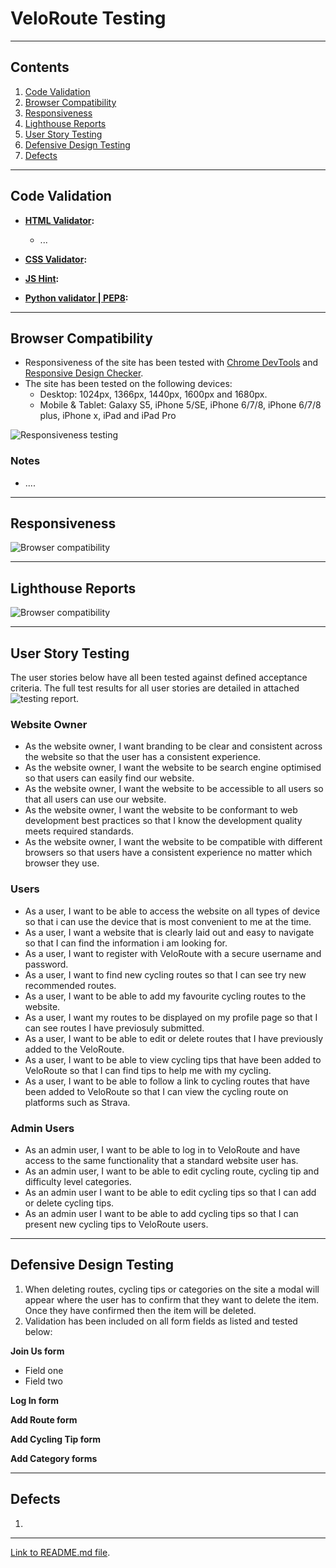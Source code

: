 # VeloRoute Testing

---

## Contents 

1.  [Code Validation](#code-validation)
2.  [Browser Compatibility](#browser-compatibility)
3.  [Responsiveness](#responsiveness)
4.  [Lighthouse Reports](#lighthouse-reports)
5.  [User Story Testing](#user-story-testing)
6.  [Defensive Design Testing](#defensive-design-testing)
7.  [Defects](#defects)

---

## Code Validation
 - **[HTML Validator](https://validator.w3.org/):**
    - ...


- **[CSS Validator](https://jigsaw.w3.org/css-validator/):**

- **[JS Hint](https://jshint.com/):**

- **[Python validator | PEP8](http://pep8online.com/):** 



---

## Browser Compatibility 
- Responsiveness of the site has been tested with [Chrome DevTools](https://developers.google.com/web/tools/chrome-devtools) and [Responsive Design Checker](https://www.responsivedesignchecker.com/).
- The site has been tested on the following devices: 
    - Desktop: 1024px, 1366px, 1440px, 1600px and 1680px. 
    - Mobile & Tablet: Galaxy S5, iPhone 5/SE, iPhone 6/7/8, iPhone 6/7/8 plus, iPhone x, iPad and  iPad Pro

![Responsiveness testing](testing-files/responsiveness-testing.png)

### Notes
- ....

---

## Responsiveness
![Browser compatibility](testing-files/browser-compatibility.png)

--- 

## Lighthouse Reports
![Browser compatibility](testing-files/browser-compatibility.png)

--- 

## User Story Testing

The user stories below have all been tested against defined acceptance criteria. The full test results for all user stories are detailed in attached ![testing report](testing-files/browser-compatibility.png).

### Website Owner

-   As the website owner, I want branding to be clear and consistent across the website so that the user has a consistent experience.
-   As the website owner, I want the website to be search engine optimised so that users can easily find our website.
-   As the website owner, I want the website to be accessible to all users so that all users can use our website.
-   As the website owner, I want the website to be conformant to web development best practices so that I know the development quality meets required standards.
-   As the website owner, I want the  website to be compatible with different browsers so that users have a consistent experience no matter which browser they use.

### Users

-   As a user, I want to be able to access the website on all types of device so that i can use the device that is most convenient to me at the time.
-   As a user, I want a website that is clearly laid out and easy to navigate so that I can find the information i am looking for.
-   As a user, I want to register with VeloRoute with a secure username and password.
-   As a user, I want to find new cycling routes so that I can see try new recommended routes.
-   As a user, I want to be able to add my favourite cycling routes to the website.
-   As a user, I want my routes to be displayed on my profile page so that I can see routes I have previosuly submitted.
-   As a user, I want to be able to edit or delete routes that I have previously added to the VeloRoute.
-   As a user, I want to be able to view cycling tips that have been added to VeloRoute so that I can find tips to help me with my cycling.
-   As a user, I want to be able to follow a link to cycling routes that have been added to VeloRoute so that I can view the cycling route on platforms such as Strava.

### Admin Users

-   As an admin user, I want to be able to log in to VeloRoute and have access to the same functionality that a standard website user has.
-   As an admin user, I want to be able to edit cycling route, cycling tip and difficulty level categories.
-   As an admin user I want to be able to edit cycling tips so that I can add or delete cycling tips.
-   As an admin user I want to be able to add cycling tips so that I can present new cycling tips to VeloRoute users.

---

## Defensive Design Testing

1. When deleting routes, cycling tips or categories on the site a modal will appear where the user has to confirm that they want to delete the item. Once they have confirmed then the item will be deleted.
2. Validation has been included on all form fields as listed and tested below:

**Join Us form**

-   Field one
-   Field two

**Log In form**

**Add Route form**

**Add Cycling Tip form**

**Add Category forms**



---

## Defects
1. 

---

[Link to README.md file](README.md).